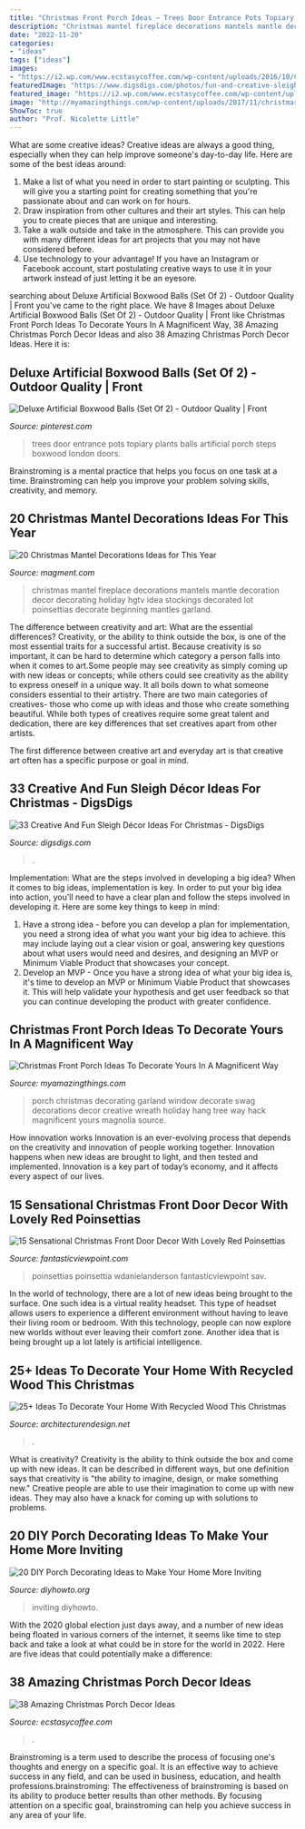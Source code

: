```yaml
---
title: "Christmas Front Porch Ideas ~ Trees Door Entrance Pots Topiary Plants Balls Artificial Porch Steps Boxwood London Doors"
description: "Christmas mantel fireplace decorations mantels mantle decoration decor decorating holiday hgtv idea stockings decorated lot poinsettias decorate beginning mantles garland"
date: "2022-11-20"
categories:
- "ideas"
tags: ["ideas"]
images:
- "https://i2.wp.com/www.ecstasycoffee.com/wp-content/uploads/2016/10/Christmas-Porch-Décor-Ideas-21.jpg"
featuredImage: "https://www.digsdigs.com/photos/fun-and-creative-sleigh-decor-ideas-for-christmas-2.jpg"
featured_image: "https://i2.wp.com/www.ecstasycoffee.com/wp-content/uploads/2016/10/Christmas-Porch-Décor-Ideas-21.jpg"
image: "http://myamazingthings.com/wp-content/uploads/2017/11/christmas-front-porch-decor-5-.jpg"
ShowToc: true
author: "Prof. Nicolette Little"
---
```



What are some creative ideas?
Creative ideas are always a good thing, especially when they can help improve someone's day-to-day life. Here are some of the best ideas around: 
1. Make a list of what you need in order to start painting or sculpting. This will give you a starting point for creating something that you're passionate about and can work on for hours. 
2. Draw inspiration from other cultures and their art styles. This can help you to create pieces that are unique and interesting. 
3. Take a walk outside and take in the atmosphere. This can provide you with many different ideas for art projects that you may not have considered before. 
4. Use technology to your advantage! If you have an Instagram or Facebook account, start postulating creative ways to use it in your artwork instead of just letting it be an eyesore.

	

		
searching about Deluxe Artificial Boxwood Balls (Set Of 2) - Outdoor Quality | Front you've came to the right place. We have 8 Images about Deluxe Artificial Boxwood Balls (Set Of 2) - Outdoor Quality | Front like Christmas Front Porch Ideas To Decorate Yours In A Magnificent Way, 38 Amazing Christmas Porch Decor Ideas and also 38 Amazing Christmas Porch Decor Ideas. Here it is:
		
    
## Deluxe Artificial Boxwood Balls (Set Of 2) - Outdoor Quality | Front

<img loading=lazy src="https://i.pinimg.com/736x/5a/5e/e0/5a5ee07db34353601754eb9d231d20df--boxwood-topiary-topiary-trees.jpg" onerror="this.onerror=null;this.src='https://tse2.mm.bing.net/th?id=OIP.PZOagN0Tp1aNVKPA_AmBSgAAAA&amp;pid=15.1';" alt="Deluxe Artificial Boxwood Balls (Set Of 2) - Outdoor Quality | Front">

_Source: pinterest.com_

>trees door entrance pots topiary plants balls artificial porch steps boxwood london doors. 

	

Brainstroming is a mental practice that helps you focus on one task at a time. Brainstroming can help you improve your problem solving skills, creativity, and memory.

    
## 20 Christmas Mantel Decorations Ideas For This Year

<img loading=lazy src="https://www.magment.com/wp-content/uploads/2015/10/Christmas-Mantel-Decoration-17.jpeg" onerror="this.onerror=null;this.src='https://tse4.mm.bing.net/th?id=OIP.1XmWKvv_0kBI9hWj2YqDJAHaJ4&amp;pid=15.1';" alt="20 Christmas Mantel Decorations Ideas for This Year">

_Source: magment.com_

>christmas mantel fireplace decorations mantels mantle decoration decor decorating holiday hgtv idea stockings decorated lot poinsettias decorate beginning mantles garland. 

	

The difference between creativity and art: What are the essential differences?
Creativity, or the ability to think outside the box, is one of the most essential traits for a successful artist. Because creativity is so important, it can be hard to determine which category a person falls into when it comes to art.Some people may see creativity as simply coming up with new ideas or concepts; while others could see creativity as the ability to express oneself in a unique way. It all boils down to what someone considers essential to their artistry.
There are two main categories of creatives- those who come up with ideas and those who create something beautiful. While both types of creatives require some great talent and dedication, there are key differences that set creatives apart from other artists. 

The first difference between creative art and everyday art is that creative art often has a specific purpose or goal in mind.

    
## 33 Creative And Fun Sleigh Décor Ideas For Christmas - DigsDigs

<img loading=lazy src="https://www.digsdigs.com/photos/fun-and-creative-sleigh-decor-ideas-for-christmas-2.jpg" onerror="this.onerror=null;this.src='https://tse3.mm.bing.net/th?id=OIP.1UCw-0eBan13AcpDdZklqgAAAA&amp;pid=15.1';" alt="33 Creative And Fun Sleigh Décor Ideas For Christmas - DigsDigs">

_Source: digsdigs.com_

>. 

	

Implementation: What are the steps involved in developing a big idea?
When it comes to big ideas, implementation is key. In order to put your big idea into action, you'll need to have a clear plan and follow the steps involved in developing it. Here are some key things to keep in mind: 
1. Have a strong idea - before you can develop a plan for implementation, you need a strong idea of what you want your big idea to achieve. this may include laying out a clear vision or goal, answering key questions about what users would need and desires, and designing an MVP or Minimum Viable Product that showcases your concept. 
2. Develop an MVP - Once you have a strong idea of what your big idea is, it's time to develop an MVP or Minimum Viable Product that showcases it. This will help validate your hypothesis and get user feedback so that you can continue developing the product with greater confidence.

    
## Christmas Front Porch Ideas To Decorate Yours In A Magnificent Way

<img loading=lazy src="http://myamazingthings.com/wp-content/uploads/2017/11/christmas-front-porch-decor-5-.jpg" onerror="this.onerror=null;this.src='https://tse3.mm.bing.net/th?id=OIP.1omGm_WA6Pzf0pUqsfJPyQHaLH&amp;pid=15.1';" alt="Christmas Front Porch Ideas To Decorate Yours In A Magnificent Way">

_Source: myamazingthings.com_

>porch christmas decorating garland window decorate swag decorations decor creative wreath holiday hang tree way hack magnificent yours magnolia source. 

	

How innovation works
Innovation is an ever-evolving process that depends on the creativity and innovation of people working together. Innovation happens when new ideas are brought to light, and then tested and implemented. Innovation is a key part of today’s economy, and it affects every aspect of our lives.

    
## 15 Sensational Christmas Front Door Decor With Lovely Red Poinsettias

<img loading=lazy src="http://www.fantasticviewpoint.com/wp-content/uploads/2016/12/sav.jpg" onerror="this.onerror=null;this.src='https://tse4.mm.bing.net/th?id=OIP.OVHPr5mdCxOFCDBgL_-xsADNEs&amp;pid=15.1';" alt="15 Sensational Christmas Front Door Decor With Lovely Red Poinsettias">

_Source: fantasticviewpoint.com_

>poinsettias poinsettia wdanielanderson fantasticviewpoint sav. 

	

In the world of technology, there are a lot of new ideas being brought to the surface. One such idea is a virtual reality headset. This type of headset allows users to experience a different environment without having to leave their living room or bedroom. With this technology, people can now explore new worlds without ever leaving their comfort zone. Another idea that is being brought up a lot lately is artificial intelligence.

    
## 25+ Ideas To Decorate Your Home With Recycled Wood This Christmas

<img loading=lazy src="https://cdn.architecturendesign.net/wp-content/uploads/2015/12/AD-Ideas-To-Decorate-Your-Home-With-Recycled-Wood-This-02.jpg" onerror="this.onerror=null;this.src='https://tse3.mm.bing.net/th?id=OIP.oRYbCq6wh6aS-Dx9hv2pIQHaJ4&amp;pid=15.1';" alt="25+ Ideas To Decorate Your Home With Recycled Wood This Christmas">

_Source: architecturendesign.net_

>. 

	

What is creativity?
Creativity is the ability to think outside the box and come up with new ideas. It can be described in different ways, but one definition says that creativity is "the ability to imagine, design, or make something new." Creative people are able to use their imagination to come up with new ideas. They may also have a knack for coming up with solutions to problems.

    
## 20 DIY Porch Decorating Ideas To Make Your Home More Inviting

<img loading=lazy src="http://www.diyhowto.org/wp-content/uploads/Deck-Dining-Table-20-DIY-Porch-Decorating-Ideas-Projects-DIYHowto.jpg" onerror="this.onerror=null;this.src='https://tse1.mm.bing.net/th?id=OIP.q1szzX69EbQxp9lKjl9UMwHaJ8&amp;pid=15.1';" alt="20 DIY Porch Decorating Ideas to Make Your Home More Inviting">

_Source: diyhowto.org_

>inviting diyhowto. 

	

With the 2020 global election just days away, and a number of new ideas being floated in various corners of the internet, it seems like time to step back and take a look at what could be in store for the world in 2022. Here are five ideas that could potentially make a difference: 

    
## 38 Amazing Christmas Porch Decor Ideas

<img loading=lazy src="https://i2.wp.com/www.ecstasycoffee.com/wp-content/uploads/2016/10/Christmas-Porch-Décor-Ideas-21.jpg" onerror="this.onerror=null;this.src='https://tse2.mm.bing.net/th?id=OIP.eHWKN6jG0iKqn58fJLtcWAHaNI&amp;pid=15.1';" alt="38 Amazing Christmas Porch Decor Ideas">

_Source: ecstasycoffee.com_

>. 

	

Brainstroming is a term used to describe the process of focusing one's thoughts and energy on a specific goal. It is an effective way to achieve success in any field, and can be used in business, education, and health professions.brainstroming: The effectiveness of brainstroming is based on its ability to produce better results than other methods. By focusing attention on a specific goal, brainstroming can help you achieve success in any area of your life.


